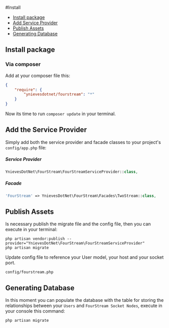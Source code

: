 #Install

- [Install package](#install)
- [Add Service Provider](#config)
- [Publish Assets](#assets)
- [Generating Database](#database)

<a name="install"></a>
## Install package
### Via composer
Add at your composer file this:
```json
{
    "require": {
        "ynievesdotnet/fourstream": "*"
    }
}
```

Now its time to run `composer update` in your terminal.

<a name="config"></a>
## Add the Service Provider
Simply add both the service provider and facade classes to your project's `config/app.php` file:
##### Service Provider
```php
YnievesDotNet\FourStream\FourStreamServiceProvider::class,
```

##### Facade
```php
'FourStream' => YnievesDotNet\FourStream\Facades\TwoStream::class,
```

<a name="assets"></a>
## Publish Assets
Is necessary publish the migrate file and the config file, then you can execute in your terminal:
```
php artisan vendor:publish --provider="YnievesDotNet\FourStream\FourStreamServiceProvider"
php artisan migrate
```
Update config file to reference your User model, your host and your socket port.
```
config/fourstream.php
```

<a name="database"></a>
## Generating Database
In this moment you can populate the database with the table for storing the relationships between your `Users` and `FourStream Socket Nodes`, execute in your console this command:
```
php artisan migrate
```
